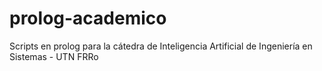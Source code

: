 # prolog-academico
Scripts en prolog para la cátedra de Inteligencia Artificial de Ingeniería en Sistemas - UTN FRRo
